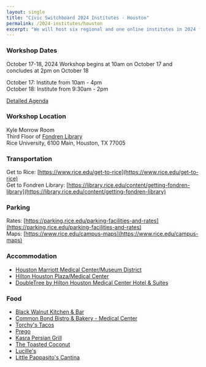 ```yaml
---
layout: single
title: "Civic Switchboard 2024 Institutes - Houston"
permalink: /2024-institutes/houston
excerpt: "We will host six regional and one online institutes in 2024 for library workers interested in serving as intermediaries between community members and civic data and developing civic data roles for their libraries."
---
```


### Workshop Dates
October 17-18, 2024
Workshop begins at 10am on October 17 and concludes at 2pm on October 18

October 17: Institute from 10am - 4pm  
October 18: Institute from 9:30am - 2pm

[Detailed Agenda](https://docs.google.com/document/d/1IwzSos-056uAVvKczWKUe5pbI1mFTUABdY5JyoQOIoA/edit#heading=h.hsnbq5oq6qym)

### Workshop Location
Kyle Morrow Room  
Third Floor of [Fondren Library](https://maps.app.goo.gl/Rrg3PtZCVPtkVhYU9)  
Rice University, 6100 Main, Houston, TX 77005

### Transportation
Get to Rice: [https://www.rice.edu/get-to-rice](https://www.rice.edu/get-to-rice)  
Get to Fondren Library: [https://library.rice.edu/content/getting-fondren-library](https://library.rice.edu/content/getting-fondren-library) 

### Parking 
Rates: [https://parking.rice.edu/parking-facilities-and-rates](https://parking.rice.edu/parking-facilities-and-rates)  
Maps: [https://www.rice.edu/campus-maps](https://www.rice.edu/campus-maps) 

### Accommodation
* [Houston Marriott Medical Center/Museum District](https://www.marriott.com/en-us/hotels/houmc-houston-marriott-medical-center-museum-district/overview/)
* [Hilton Houston Plaza/Medical Center](https://www.hilton.com/en/hotels/houmchf-hilton-houston-plaza-medical-center/)
* [DoubleTree by Hilton Houston Medical Center Hotel & Suites](https://www.hilton.com/en/hotels/houmhdt-doubletree-houston-medical-center-hotel-and-suites/)

### Food
* [Black Walnut Kitchen & Bar](https://www.blackwalnutcafe.com/locations/houston-locations/rice-village/)
* [Common Bond Bistro & Bakery - Medical Center](https://www.commonbondcafe.com/)
* [Torchy's Tacos](https://torchystacos.com/location/rice-village/)
* [Prego](https://www.prego-houston.com/)
* [Kasra Persian Grill](https://www.kasrarestaurants.com/rice-village-menu)
* [The Toasted Coconut](http://gettoastedhtx.com/)
* [Lucille's](http://www.lucilleshouston.com/)
* [Little Pappasito's Cantina](https://pappasitos.com/home/)
